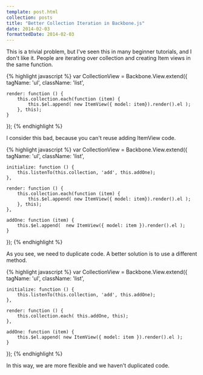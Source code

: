 ```yaml
---
template: post.html
collection: posts
title: "Better Collection Iteration in Backbone.js"
date: 2014-02-03
formattedDate: 2014-02-03
---
```

This is a trivial problem, but I've seen this in many beginner tutorials, and I don't like it. People are iterating over collection and creating Item views in the same function.

{% highlight javascript %}
var CollectionView = Backbone.View.extend({
    tagName: 'ul',
    className: 'list',

    render: function () {
        this.collection.each(function (item) {
            this.$el.append( new ItemView({ model: item}).render().el );
        }, this);
    }
});
{% endhighlight %}

I consider this bad, because you can't reuse adding ItemView code.

{% highlight javascript %}
var CollectionView = Backbone.View.extend({
    tagName: 'ul',
    className: 'list',

    initialize: function () {
        this.listenTo(this.collection, 'add', this.addOne);
    },

    render: function () {
        this.collection.each(function (item) {
            this.$el.append( new ItemView({ model: item}).render().el );
        }, this);
    },

    addOne: function (item) {
        this.$el.append(  new ItemView({ model: item }).render().el );
    }
});
{% endhighlight %}

As you see, we need to duplicate code. A better solution is to use a different method.

{% highlight javascript %}
var CollectionView = Backbone.View.extend({
    tagName: 'ul',
    className: 'list',

    initialize: function () {
        this.listenTo(this.collection, 'add', this.addOne);
    },

    render: function () {
        this.collection.each( this.addOne, this);
    },

    addOne: function (item) {
        this.$el.append( new ItemView({ model: item }).render().el );
    }
});
{% endhighlight %}

In this way, we are more flexible and we haven't duplicated code.
